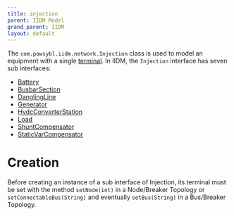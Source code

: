 ```yaml
---
title: injection
parent: IIDM Model
grand_parent: IIDM
layout: default
---
```


The `com.powsybl.iidm.network.Injection` class is used to model an equipment with a single [terminal](terminal.md).
In IIDM, the `Injection` interface has seven sub interfaces:
- [Battery](battery.md)
- [BusbarSection](busbarSection.md)
- [DanglingLine](danglingLine.md)
- [Generator](generator.md)
- [HvdcConverterStation](hvdcConverterStation.md)
- [Load](load.md)
- [ShuntCompensator](shuntCompensator.md)
- [StaticVarCompensator](staticVarCompensator.md)

# Creation
Before creating an instance of a sub interface of Injection, its terminal must be set with the method `setNode(int)` in
a Node/Breaker Topology or `setConnectableBus(String)` and eventually `setBus(String)` in a Bus/Breaker Topology.

